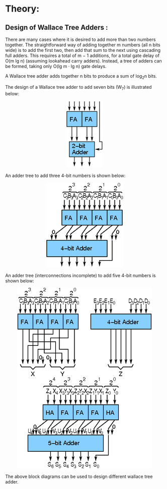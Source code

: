 # Theory:

## Design of Wallace Tree Adders :

There are many cases where it is desired to add more than two numbers together. The straightforward way of adding together m numbers (all n bits wide) is to add the first two, then add that sum to the next using cascading full adders. This requires a total of m − 1 additions, for a total gate delay of O(m lg n) (assuming lookahead carry adders). Instead, a tree of adders can be formed, taking only O(lg m · lg n) gate delays.

A Wallace tree adder adds together n bits to produce a sum of log<sub>2</sub>n bits.

The design of a Wallace tree adder to add seven bits (W<sub>7</sub>) is illustrated below:

<center>
<img src='./images/Img1.png'>
</center>

An adder tree to add three 4-bit numbers is shown below:

<center>
<img src='./images/Img2.png'>
</center>

An adder tree (interconnections incomplete) to add five 4-bit numbers is shown below:

<center>
<img src='./images/Img3.png'>
</center>

The above block diagrams can be used to design different wallace tree adder.